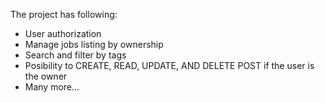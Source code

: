 The project has following:
- User authorization
- Manage jobs listing by ownership
- Search and filter by tags
- Posibility to CREATE, READ, UPDATE, AND DELETE POST if the user is the owner
- Many more...

